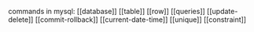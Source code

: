 commands in mysql:
[[database]]
[[table]]
[[row]]
[[queries]]
[[update-delete]]
[[commit-rollback]]
[[current-date-time]]
[[unique]]
[[constraint]]
